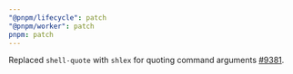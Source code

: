 ```yaml
---
"@pnpm/lifecycle": patch
"@pnpm/worker": patch
pnpm: patch
---
```


Replaced `shell-quote` with `shlex` for quoting command arguments [#9381](https://github.com/pnpm/pnpm/issues/9381).

